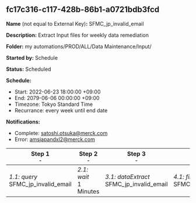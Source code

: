 ## fc17c316-c117-428b-86b1-a0721bdb3fcd

**Name** (not equal to External Key)**:** SFMC_jp_invalid_email

**Description:** Extract Input files for weekly data remediation

**Folder:** my automations/PROD/ALL/Data Maintenance/Input/

**Started by:** Schedule

**Status:** Scheduled

**Schedule:**

* Start: 2022-06-23 18:00:00 +09:00
* End: 2079-06-06 00:00:00 +09:00
* Timezone: Tokyo Standard Time
* Recurrance: every week until end date

**Notifications:**

* Complete: satoshi.otsuka@merck.com
* Error: amsjapandxl2@merck.com

| Step 1<br>_<small>-</small>_ | Step 2<br>_<small>-</small>_ | Step 3<br>_<small>-</small>_ | Step 4<br>_<small>-</small>_ |
| --- | --- | --- | --- |
| _1.1: query_<br>SFMC_jp_invalid_email | _2.1: wait_<br>1 Minutes | _3.1: dataExtract_<br>SFMC_jp_invalid_email | _4.1: fileTransfer_<br>SFMC_jp_invalid_email |
